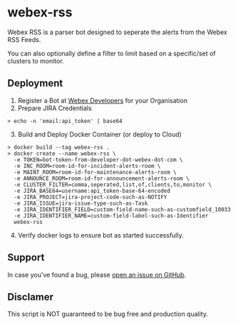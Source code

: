 # webex-rss

Webex RSS is a parser bot designed to seperate the alerts from the Webex RSS Feeds.

You can also optionally define a filter to limit based on a specific/set of clusters to monitor.

## Deployment

1. Register a Bot at [Webex Developers](https://developer.webex.com/my-apps) for your Organisation
2. Prepare JIRA Credentials

```
> echo -n 'email:api_token' | base64
```

3. Build and Deploy Docker Container (or deploy to Cloud)

```
> docker build --tag webex-rss .
> docker create --name webex-rss \
  -e TOKEN=bot-token-from-developer-dot-webex-dot-com \
  -e INC_ROOM=room-id-for-incident-alerts-room \
  -e MAINT_ROOM=room-id-for-maintenance-alerts-room \
  -e ANNOUNCE_ROOM=room-id-for-announcement-alerts-room \
  -e CLUSTER_FILTER=comma,seperated,list,of,clients,to,monitor \
  -e JIRA_BASE64=username:api_token-base-64-encoded
  -e JIRA_PROJECT=jira-project-code-such-as-NOTIFY
  -e JIRA_ISSUE=jira-issue-type-such-as-Task
  -e JIRA_IDENTIFIER_FIELD=custom-field-name-such-as-customfield_10033
  -e JIRA_IDENTIFIER_NAME=custom-field-label-such-as-Identifier
  webex-rss
```

4. Verify docker logs to ensure bot as started successfully.

## Support

In case you've found a bug, please [open an issue on GitHub](../../issues).

## Disclamer

This script is NOT guaranteed to be bug free and production quality.